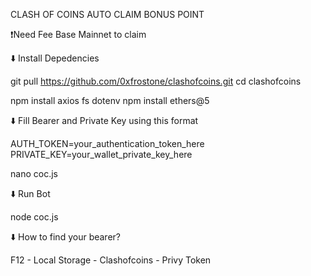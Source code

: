 CLASH OF COINS AUTO CLAIM BONUS POINT

❗️Need Fee Base Mainnet to claim

⬇️ Install Depedencies

git pull https://github.com/0xfrostone/clashofcoins.git
cd clashofcoins

npm install axios fs dotenv
npm install ethers@5

⬇️ Fill Bearer and Private Key using this format

AUTH_TOKEN=your_authentication_token_here
PRIVATE_KEY=your_wallet_private_key_here

nano coc.js

⬇️ Run Bot

node coc.js

⬇️ How to find your bearer? 

F12 - Local Storage - Clashofcoins - Privy Token
